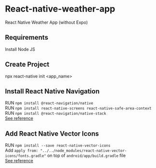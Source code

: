 # React-native-weather-app
React Native Weather App (without Expo)

## Requirements
Install Node JS

## Create Project
npx react-native init <app_name>

## Install React Native Navigation
RUN `npm install @react-navigation/native` <br/>
RUN `npm install react-native-screens react-native-safe-area-context` <br/>
RUN `npm install @react-navigation/native-stack` <br/>
[See reference](https://reactnavigation.org/docs/getting-started/)

## Add React Native Vector Icons
RUN `npm install --save react-native-vector-icons` <br/>
Add `apply from: "../../node_modules/react-native-vector-icons/fonts.gradle"` on top of `android/app/build.gradle` file <br/>
[See reference](https://github.com/oblador/react-native-vector-icons)

